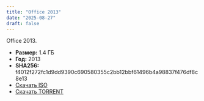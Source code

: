 ```yaml
---
title: "Office 2013"
date: "2025-08-27"
draft: false
---
```


Office 2013.  

- **Размер:** 1.4 ГБ  
- **Год:** 2013  
- **SHA256:** f4012f272fc1d9dd9390c690580355c2bb12bbf61496b4a98837f476df8c8e13  
- [Скачать ISO](https://archive.org/download/office-2013_202508/Office%202013%20%D0%BF%D0%BE%D0%BB%D0%BD%D1%8B%D0%B9%20%D1%84%D0%B0%D1%80%D1%88.zip)
- [Скачать TORRENT](https://archive.org/download/office-2013_202508/office-2013_202508_archive.torrent)
